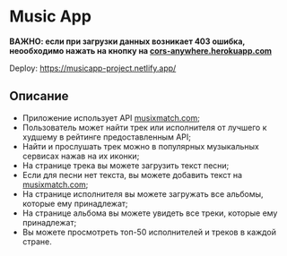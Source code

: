 # Music App

**ВАЖНО: если при загрузки данных возникает 403 ошибка, неообходимо нажать на кнопку на [cors-anywhere.herokuapp.com](https://cors-anywhere.herokuapp.com)** 

Deploy: https://musicapp-project.netlify.app/

## **Описание** 
- Приложение использует API [musixmatch.com](https://www.musixmatch.com);
- Пользователь может найти трек или исполнителя от лучшего к худшему в рейтинге предоставленным API;
- Найти и прослушать трек можно в популярных музыкальных сервисах нажав на их иконки;
- На странице трека вы можете загрузить текст песни;
- Если для песни нет текста, вы можете добавить текст на [musixmatch.com](https://www.musixmatch.com);
- На странице исполнителя вы можете загружать все альбомы, которые ему принадлежат;
- На странице альбома вы можете увидеть все треки, которые ему принадлежат;
- Вы можете просмотреть топ-50 исполнителей и треков в каждой стране.
